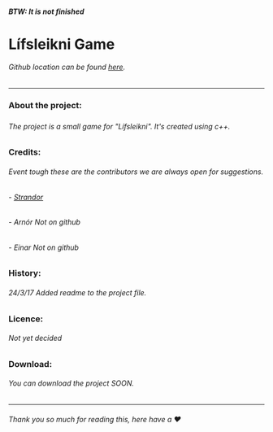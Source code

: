 <!--
UPDATE LINE ABOUT THE PROJECT
-->
<h5><i>BTW: It is not finished</i></h5>
<!--
NAME OF THE PROJECT AND LINK TO GITHUB
-->
<h1>Lífsleikni Game</h1>
<h6>Github location can be found <a href="https://github.com/Strandor/Lifsleikni/">here</a>.</h6>
<!--
NEW SECTION LINE
-->
<hr>
<!--
ABOUT THE PROJECT
-->
<h3>About the project:<h3>
<h6>The project is a small game for "Lífsleikni". It's created using c++.</h6>
<!--
CREDITS
-->
<h3>Credits:</h3>
<h6>Event tough these are the contributors we are always open for suggestions.</h6>
<!--
CREATORS
-->
<h6>- <a href="https://github.com/Strandor">Strandor</a></h6>
<h6>- <a>Arnór</a><i> Not on github</i></h6>
<h6>- <a>Einar</a><i> Not on github</i></h6>
<!--
HISTORY ABOUT UPDATES
-->
<h3>History:</h3>
<h6><i>24/3/17</i> Added readme to the project file.</h6>
<!--
LICENCE
-->
<h3>Licence:</h3>
<h6>Not yet decided</h6>
<!--
DOWNLOAD
-->
<h3>Download:</h3>
<h6>You can download the project <a>SOON</a>.</h6>
<hr>
<!--
END LINE
-->
<h6>Thank you so much for reading this, here have a ♥</h6>
